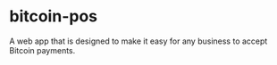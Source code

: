 # bitcoin-pos
A web app that is designed to make it easy for any business to accept Bitcoin payments.
